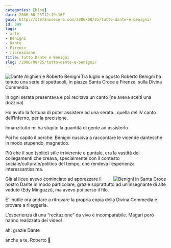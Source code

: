 ```yaml
---
categories: [blog]
date: 2006-08-25T12:19:16Z
guid: http://stefanocecere.com/2006/08/25/tutto-dante-e-benigni/
id: 399
tags:
- arte
- Benigni
- Dante
- Firenze
- ricreazione
title: Tutto Dante e Benigni
slug: /2006/08/25/tutto-dante-e-benigni/
---
```


<img align="left" title="Dante Alighieri e Roberto Benigni" id="image397" alt="Dante Alighieri e Roberto Benigni" src="http://stefanocecere.com/wp-content/uploads/sites/3/2006/08/Tutto_Dante_Roberto_Benigni.jpg" />Tra luglio e agosto Roberto Benigni ha tenuto una serie di spettacoli, in piazza Santa Croce a Firenze, sulla Divina Commedia.
  
In ogni serata presentava e poi recitava un canto (ne aveva scelti una dozzina)

Ho avuto la fortuna di poter assistere ad una serata.. quella del IV canto dell’Inferno, per la precisione.
  
Innanzitutto mi ha stupito la quantità di gente ad assisterlo.
  
Poi ho capito il perché: Benigni riusciva a raccontare le vicende dantesche in modo stupendo, magnetico.
  
Più che il suo (solito) stile irriverente e puntale, era la vastità dei collegamenti che creava, specialmente con il contesto sociale/culturale/politico del tempo, che rendeva l’esperienza interessantissima.

<img align="right" title="Benigni in Santa Croce" id="image398" alt="Benigni in Santa Croce" src="http://stefanocecere.com/wp-content/uploads/sites/3/2006/08/benigni_santa_croce.jpg" />Già al liceo avevo cominciato ad apprezzare il nostro Dante in modo particolare, grazie soprattutto ad un’insegnante di alte vedute (Edy Minguzzi), ma avevo poi perso il filo.

E’ inutile ora andare a ritrovare la propria copia della Divina Commedia e provare a rileggerla.
  
L’esperienza di una “recitazione” da vivo è incomparabile. Magari però hanno realizzato dei video!

ah: grazie Dante
  
anche a te, Roberto 🙂